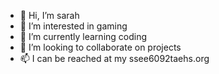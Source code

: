 - 👋 Hi, I’m sarah
- 👀 I’m interested in gaming
- 🌱 I’m currently learning coding
- 💞️ I’m looking to collaborate on projects
- 📫 I can be reached at my ssee6092taehs.org

<!---
SarahS6092/SarahS6092 is a ✨ special ✨ repository because its `README.md` (this file) appears on your GitHub profile.
You can click the Preview link to take a look at your changes.
--->
